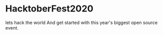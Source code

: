 # HacktoberFest2020
lets hack the world
And get started with this year's biggest open source event. 
